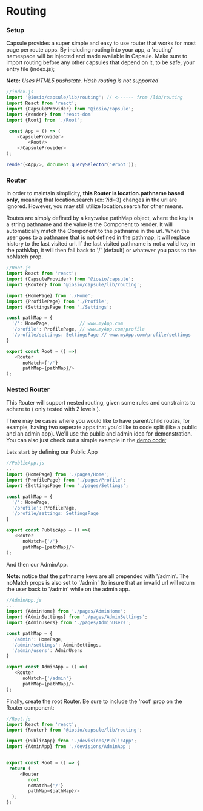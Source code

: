 
# Routing


### Setup
Capsule provides a super simple and easy to use router that works for most page per route apps. By including routing into your app, a 'routing' namespace will be injected and made available in Capsule. Make sure to import routing before any other capsules that depend on it, to be safe, your entry file (index.js);

 **Note:** *Uses HTML5 pushstate. Hash routing is not supported*

```js
//index.js
import '@iosio/capsule/lib/routing'; // <------ from /lib/routing
import React from 'react';
import {CapsuleProvider} from '@iosio/capsule';
import {render} from 'react-dom'
import {Root} from './Root';

 const App = () => (
    <CapsuleProvider>
        <Root/>
    </CapsuleProvider>
);

render(<App/>, document.querySelector('#root'));

```
### Router 

In order to maintain simplicity, **this Router is location.pathname based only**, meaning that location.search (ex: ?id=3) changes in the url are ignored. However, you may still utilize location.search for other means.

Routes are simply defined by a key:value pathMap object, where the key is a string pathname and the value is the Component to render. It will automatically match the Component to the pathname in the url. When the user goes to a pathname that is not defined in the pathmap, it will replace history to the last visited url. If the last visited pathname is not a valid key in the pathMap, it will then fall back to '/' (default) or whatever you pass to the noMatch prop.

```js
//Root.js
import React from 'react';
import {CapsuleProvider} from '@iosio/capsule';
import {Router} from '@iosio/capsule/lib/routing';

import {HomePage} from './Home';
import {ProfilePage} from './Profile';
import {SettingsPage from './Settings';

const pathMap = {
  '/': HomePage,           // www.myApp.com
  '/profile': ProfilePage, // www.myApp.com/profile
  '/profile/settings: SettingsPage // www.myApp.com/profile/settings
}

export const Root = () =>(
   <Router
      noMatch={'/'}
      pathMap={pathMap}/>
);
```

### Nested Router
This Router will support nested routing, given some rules and constraints to adhere to ( only tested with 2 levels ).

There may be cases where you would like to have parent/child routes, for example, having two seperate apps that you'd like to code split (like a public and an admin app). We'll use the public and admin idea for demonstration. 
You can also just check out a simple example in the [demo code](https://github.com/iosio/capsule/tree/master/demo/src);

Lets start by defining our Public App

```js
//PublicApp.js
...
import {HomePage} from './pages/Home';
import {ProfilePage} from './pages/Profile';
import {SettingsPage from './pages/Settings';

const pathMap = {
  '/': HomePage,                
  '/profile': ProfilePage, 
  '/profile/settings: SettingsPage
}

export const PublicApp = () =>(
   <Router
      noMatch={'/'}
      pathMap={pathMap}/>
);
```

And then our AdminApp.

**Note:** notice that the pathname keys are all prepended with '/admin'. The noMatch props is also set to '/admin' (to insure that an invalid url will return the user back to '/admin' while on the admin app.

```js
//AdminApp.js
...
import {AdminHome} from './pages/AdminHome';
import {AdminSettings} from './pages/AdminSettings';
import {AdminUsers} from './pages/AdminUsers';

const pathMap = {
  '/admin': HomePage,
  '/admin/settings': AdminSettings,
  '/admin/users': AdminUsers
}

export const AdminApp = () =>(
   <Router
      noMatch={'/admin'}
      pathMap={pathMap}/>
);
```

Finally, create the root Router. Be sure to include the 'root' prop on the Router component:

```js
//Root.js
import React from 'react';
import {Router} from '@iosio/capsule/lib/routing';

import {PublicApp} from './devisions/PublicApp';
import {AdminApp} from './devisions/AdminApp';


export const Root = () => {
 return (
     <Router
        root
        noMatch={'/'}
        pathMap={pathMap}/>
  );
};

```












